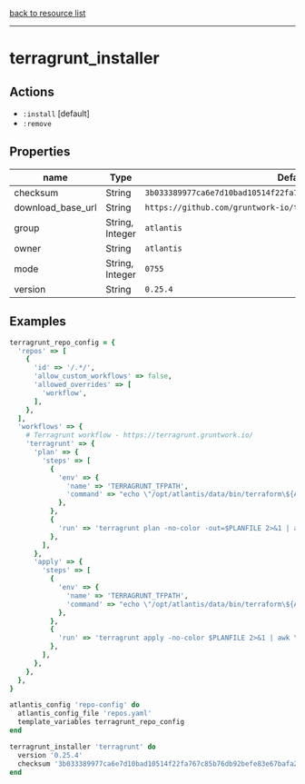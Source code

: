 [back to resource list](https://github.com/sous-chefs/atlantis#resources)

---

# terragrunt_installer

## Actions

- `:install` [default]
- `:remove`

## Properties

| name                        | Type            | Default                                                            | Description   |
| --------------------------- | --------------- | ------------------------------------------------------------------ | ------------- |
| checksum                    | String          | `3b033389977ca6e7d10bad10514f22fa767c85b76db92befe83e67bafa2c8413` | Required      |
| download_base_url           | String          | `https://github.com/gruntwork-io/terragrunt/releases/download`     |               |
| group                       | String, Integer | `atlantis`                                                         |               |
| owner                       | String          | `atlantis`                                                         |               |
| mode                        | String, Integer | `0755`                                                             |               |
| version                     | String          | `0.25.4`                                                           | Required      |

## Examples

```ruby
terragrunt_repo_config = {
  'repos' => [
    {
      'id' => '/.*/',
      'allow_custom_workflows' => false,
      'allowed_overrides' => [
        'workflow',
      ],
    },
  ],
  'workflows' => {
    # Terragrunt workflow - https://terragrunt.gruntwork.io/
    'terragrunt' => {
      'plan' => {
        'steps' => [
          {
            'env' => {
              'name' => 'TERRAGRUNT_TFPATH',
              'command' => "echo \"/opt/atlantis/data/bin/terraform\${ATLANTIS_TERRAFORM_VERSION}\"",
            },
          },
          {
            'run' => 'terragrunt plan -no-color -out=$PLANFILE 2>&1 | awk \'BEGIN{flag=0} { if (!flag && /------------------------------------------------------------------------/){ flag=1; buf="" } else {buf = buf $0 ORS} } END { printf "%s", buf; }\'',
          },
        ],
      },
      'apply' => {
        'steps' => [
          {
            'env' => {
              'name' => 'TERRAGRUNT_TFPATH',
              'command' => "echo \"/opt/atlantis/data/bin/terraform\${ATLANTIS_TERRAFORM_VERSION}\"",
            },
          },
          {
            'run' => 'terragrunt apply -no-color $PLANFILE 2>&1 | awk \'BEGIN{flag=0} { if (!flag && /------------------------------------------------------------------------/){ flag=1; buf="" } else {buf = buf $0 ORS} } END { printf "%s", buf; }\'',
          },
        ],
      },
    },
  },
}

atlantis_config 'repo-config' do
  atlantis_config_file 'repos.yaml'
  template_variables terragrunt_repo_config
end

terragrunt_installer 'terragrunt' do
  version '0.25.4'
  checksum '3b033389977ca6e7d10bad10514f22fa767c85b76db92befe83e67bafa2c8413'
end
```
